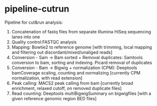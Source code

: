 # pipeline-cutrun
Pipeline for cut&amp;run analysis:

1. Concatenation of fastq files from separate Illumina HiSeq sequencing lanes into one
2. Quality control:FASTQC analysis
3. Mapping: Bowtie2 to reference genome [with trimming, local mapping and filtering out discordant/mixed/unaliged reads]
4. Conversion - Sam -> Bam sorted + Removal duplicates: Samtools conversion to bam, sorting and indexing. Picard removal of duplicates
5. Conversion - Bam -> Bigwig + normalization (CPM): Deeptools bamCoverage scaling, counting and normalizing [currently CPM normalization, with read extension]
6. Peak calling: MACS2 peak calling from bam [currently broad enrichment, relaxed cutoff, on removed duplicate files]
7. Read counting: Deeptools multiBigwigSummary on bigwigfiles [with a given reference genomic region BED files]








